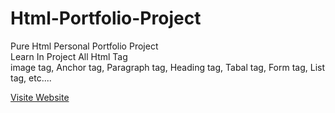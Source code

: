 # Html-Portfolio-Project
Pure Html Personal Portfolio Project <br>
Learn In Project All Html Tag <br>
image tag, Anchor tag, Paragraph tag, Heading tag, Tabal tag, Form tag, List tag, etc....

<a href="https://chauhan-ankit-07.github.io/Html-Portfolio-Project/" target="_blank">Visite Website</a>


